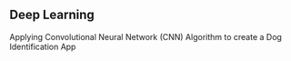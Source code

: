 ## Deep Learning

Applying Convolutional Neural Network (CNN) Algorithm to create a Dog Identification App



